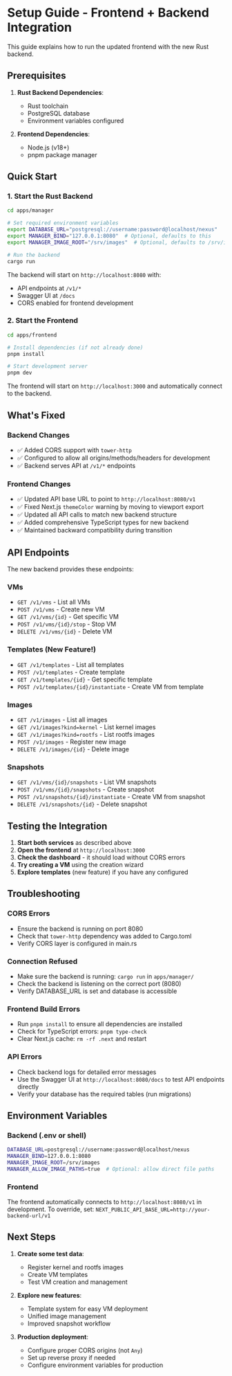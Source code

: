 # Setup Guide - Frontend + Backend Integration

This guide explains how to run the updated frontend with the new Rust backend.

## Prerequisites

1. **Rust Backend Dependencies**:
   - Rust toolchain
   - PostgreSQL database
   - Environment variables configured

2. **Frontend Dependencies**:
   - Node.js (v18+)
   - pnpm package manager

## Quick Start

### 1. Start the Rust Backend

```bash
cd apps/manager

# Set required environment variables
export DATABASE_URL="postgresql://username:password@localhost/nexus"
export MANAGER_BIND="127.0.0.1:8080"  # Optional, defaults to this
export MANAGER_IMAGE_ROOT="/srv/images"  # Optional, defaults to /srv/images

# Run the backend
cargo run
```

The backend will start on `http://localhost:8080` with:
- API endpoints at `/v1/*`
- Swagger UI at `/docs`
- CORS enabled for frontend development

### 2. Start the Frontend

```bash
cd apps/frontend

# Install dependencies (if not already done)
pnpm install

# Start development server
pnpm dev
```

The frontend will start on `http://localhost:3000` and automatically connect to the backend.

## What's Fixed

### Backend Changes
- ✅ Added CORS support with `tower-http`
- ✅ Configured to allow all origins/methods/headers for development
- ✅ Backend serves API at `/v1/*` endpoints

### Frontend Changes
- ✅ Updated API base URL to point to `http://localhost:8080/v1`
- ✅ Fixed Next.js `themeColor` warning by moving to viewport export
- ✅ Updated all API calls to match new backend structure
- ✅ Added comprehensive TypeScript types for new backend
- ✅ Maintained backward compatibility during transition

## API Endpoints

The new backend provides these endpoints:

### VMs
- `GET /v1/vms` - List all VMs
- `POST /v1/vms` - Create new VM
- `GET /v1/vms/{id}` - Get specific VM
- `POST /v1/vms/{id}/stop` - Stop VM
- `DELETE /v1/vms/{id}` - Delete VM

### Templates (New Feature!)
- `GET /v1/templates` - List all templates
- `POST /v1/templates` - Create template
- `GET /v1/templates/{id}` - Get specific template
- `POST /v1/templates/{id}/instantiate` - Create VM from template

### Images
- `GET /v1/images` - List all images
- `GET /v1/images?kind=kernel` - List kernel images
- `GET /v1/images?kind=rootfs` - List rootfs images
- `POST /v1/images` - Register new image
- `DELETE /v1/images/{id}` - Delete image

### Snapshots
- `GET /v1/vms/{id}/snapshots` - List VM snapshots
- `POST /v1/vms/{id}/snapshots` - Create snapshot
- `POST /v1/snapshots/{id}/instantiate` - Create VM from snapshot
- `DELETE /v1/snapshots/{id}` - Delete snapshot

## Testing the Integration

1. **Start both services** as described above
2. **Open the frontend** at `http://localhost:3000`
3. **Check the dashboard** - it should load without CORS errors
4. **Try creating a VM** using the creation wizard
5. **Explore templates** (new feature) if you have any configured

## Troubleshooting

### CORS Errors
- Ensure the backend is running on port 8080
- Check that `tower-http` dependency was added to Cargo.toml
- Verify CORS layer is configured in main.rs

### Connection Refused
- Make sure the backend is running: `cargo run` in `apps/manager/`
- Check the backend is listening on the correct port (8080)
- Verify DATABASE_URL is set and database is accessible

### Frontend Build Errors
- Run `pnpm install` to ensure all dependencies are installed
- Check for TypeScript errors: `pnpm type-check`
- Clear Next.js cache: `rm -rf .next` and restart

### API Errors
- Check backend logs for detailed error messages
- Use the Swagger UI at `http://localhost:8080/docs` to test API endpoints directly
- Verify your database has the required tables (run migrations)

## Environment Variables

### Backend (.env or shell)
```bash
DATABASE_URL=postgresql://username:password@localhost/nexus
MANAGER_BIND=127.0.0.1:8080
MANAGER_IMAGE_ROOT=/srv/images
MANAGER_ALLOW_IMAGE_PATHS=true  # Optional: allow direct file paths
```

### Frontend
The frontend automatically connects to `http://localhost:8080/v1` in development.
To override, set: `NEXT_PUBLIC_API_BASE_URL=http://your-backend-url/v1`

## Next Steps

1. **Create some test data**:
   - Register kernel and rootfs images
   - Create VM templates
   - Test VM creation and management

2. **Explore new features**:
   - Template system for easy VM deployment
   - Unified image management
   - Improved snapshot workflow

3. **Production deployment**:
   - Configure proper CORS origins (not `Any`)
   - Set up reverse proxy if needed
   - Configure environment variables for production
